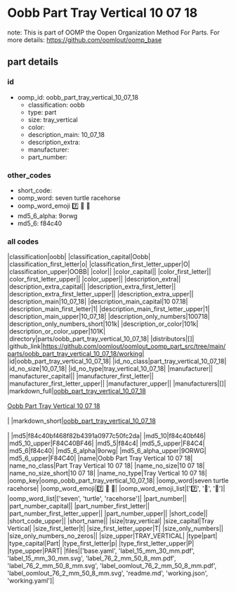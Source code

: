 # Oobb Part Tray Vertical 10 07 18  

note: This is part of OOMP the Oopen Organization Method For Parts. For more details: https://github.com/oomlout/oomp_base

##  part details





### id
* oomp_id: oobb_part_tray_vertical_10_07_18
  * classification: oobb
  * type: part
  * size: tray_vertical
  * color: 
  * description_main: 10_07_18
  * description_extra: 
  * manufacturer: 
  * part_number: 

### other_codes
* short_code: 
* oomp_word: seven turtle racehorse
* oomp_word_emoji :seven: :turtle: :racehorse:
* md5_6_alpha: 9orwg
* md5_6: f84c40

### all codes 
|classification|oobb|
|classification_capital|Oobb|
|classification_first_letter|o|
|classification_first_letter_upper|O|
|classification_upper|OOBB|
|color||
|color_capital||
|color_first_letter||
|color_first_letter_upper||
|color_upper||
|description_extra||
|description_extra_capital||
|description_extra_first_letter||
|description_extra_first_letter_upper||
|description_extra_upper||
|description_main|10_07_18|
|description_main_capital|10 07.18|
|description_main_first_letter|1|
|description_main_first_letter_upper|1|
|description_main_upper|10_07_18|
|description_only_numbers|100718|
|description_only_numbers_short|101k|
|description_or_color|101k|
|description_or_color_upper|101K|
|directory|parts/oobb_part_tray_vertical_10_07_18|
|distributors|[]|
|github_link|https://github.com/oomlout/oomlout_oomp_part_src/tree/main/parts/oobb_part_tray_vertical_10_07_18/working|
|id|oobb_part_tray_vertical_10_07_18|
|id_no_class|part_tray_vertical_10_07_18|
|id_no_size|10_07_18|
|id_no_type|tray_vertical_10_07_18|
|manufacturer||
|manufacturer_capital||
|manufacturer_first_letter||
|manufacturer_first_letter_upper||
|manufacturer_upper||
|manufacturers|[]|
|markdown_full|[oobb_part_tray_vertical_10_07_18](https://github.com/oomlout/oomlout_oomp_part_src/tree/main/parts/oobb_part_tray_vertical_10_07_18/working)<br>[](https://github.com/oomlout/oomlout_oomp_part_src/tree/main/parts/oobb_part_tray_vertical_10_07_18/working)<br>[Oobb Part Tray Vertical 10 07 18](https://github.com/oomlout/oomlout_oomp_part_src/tree/main/parts/oobb_part_tray_vertical_10_07_18/working)<br><br>|
|markdown_short|[oobb_part_tray_vertical_10_07_18](https://github.com/oomlout/oomlout_oomp_part_src/tree/main/parts/oobb_part_tray_vertical_10_07_18/working)<br><br>|
|md5|f84c40bf468f82b4391a0977c50fc2da|
|md5_10|f84c40bf46|
|md5_10_upper|F84C40BF46|
|md5_5|f84c4|
|md5_5_upper|F84C4|
|md5_6|f84c40|
|md5_6_alpha|9orwg|
|md5_6_alpha_upper|9ORWG|
|md5_6_upper|F84C40|
|name|Oobb Part Tray Vertical 10 07 18|
|name_no_class|Part Tray Vertical 10 07 18|
|name_no_size|10 07 18|
|name_no_size_short|10 07 18|
|name_no_type|Tray Vertical 10 07 18|
|oomp_key|oomp_oobb_part_tray_vertical_10_07_18|
|oomp_word|seven turtle racehorse|
|oomp_word_emoji|:seven: :turtle: :racehorse:|
|oomp_word_emoji_list|[':seven:', ':turtle:', ':racehorse:']|
|oomp_word_list|['seven', 'turtle', 'racehorse']|
|part_number||
|part_number_capital||
|part_number_first_letter||
|part_number_first_letter_upper||
|part_number_upper||
|short_code||
|short_code_upper||
|short_name||
|size|tray_vertical|
|size_capital|Tray Vertical|
|size_first_letter|t|
|size_first_letter_upper|T|
|size_only_numbers||
|size_only_numbers_no_zeros||
|size_upper|TRAY_VERTICAL|
|type|part|
|type_capital|Part|
|type_first_letter|p|
|type_first_letter_upper|P|
|type_upper|PART|
|files|['base.yaml', 'label_15_mm_30_mm.pdf', 'label_15_mm_30_mm.svg', 'label_76_2_mm_50_8_mm.pdf', 'label_76_2_mm_50_8_mm.svg', 'label_oomlout_76_2_mm_50_8_mm.pdf', 'label_oomlout_76_2_mm_50_8_mm.svg', 'readme.md', 'working.json', 'working.yaml']|
